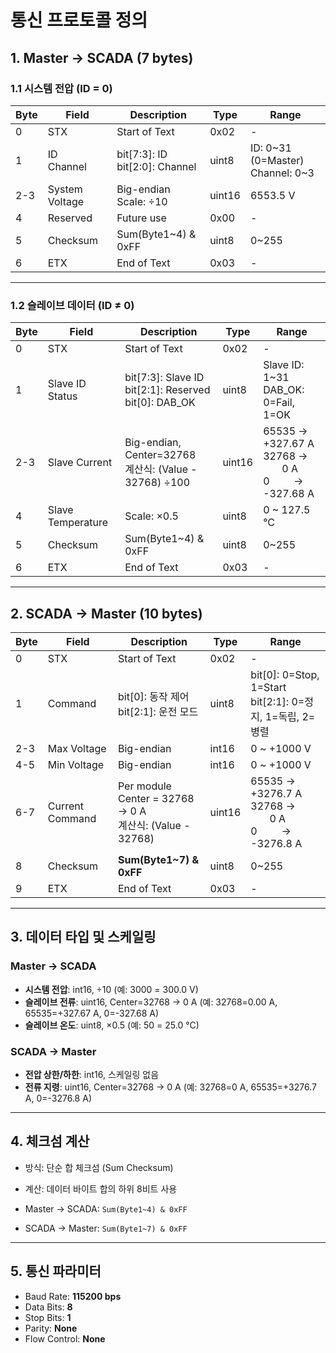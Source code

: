 # 통신 프로토콜 정의

## 1. Master → SCADA (7 bytes)

### 1.1 시스템 전압 (ID = 0)
| Byte | Field | Description | Type | Range |
|------|-------|-------------|------|---------|
| 0 | STX | Start of Text | 0x02 | - |
| 1 |  ID<br>Channel| bit[7:3]: ID<br>bit[2:0]: Channel| uint8 |  ID: 0~31 (0=Master)<br>Channel: 0~3 |
| 2-3 | System Voltage | Big-endian<br>Scale: ÷10 | uint16 | 6553.5 V |
| 4 | Reserved | Future use | 0x00 | - |
| 5 | Checksum | Sum(Byte1~4) & 0xFF | uint8 | 0~255 |
| 6 | ETX | End of Text | 0x03 | - |

---

### 1.2 슬레이브 데이터 (ID ≠ 0)
| Byte | Field | Description | Type | Range |
|------|-------|-------------|------|---------|
| 0 | STX | Start of Text | 0x02 | - |
| 1 | Slave ID<br>Status | bit[7:3]: Slave ID<br>bit[2:1]: Reserved<br>bit[0]: DAB_OK | uint8 | Slave ID: 1~31<br>DAB_OK: 0=Fail, 1=OK |
| 2-3 | Slave Current | Big-endian, Center=32768<br>계산식: (Value - 32768) ÷100 | uint16 | 65535 → +327.67 A<br>32768 → &nbsp;&nbsp;&nbsp;&nbsp;&nbsp;&nbsp;&nbsp;0 A<br>0&nbsp;&nbsp;&nbsp;&nbsp;&nbsp;&nbsp;&nbsp;&nbsp;&nbsp;→ -327.68 A |
| 4 | Slave Temperature | Scale: ×0.5 | uint8 | 0 ~ 127.5 °C |
| 5 | Checksum | Sum(Byte1~4) & 0xFF | uint8 | 0~255 |
| 6 | ETX | End of Text | 0x03 | - |

---

## 2. SCADA → Master (10 bytes)

| Byte | Field | Description | Type | Range |
|------|-------|-------------|------|---------|
| 0 | STX | Start of Text | 0x02 | - |
| 1 | Command | bit[0]: 동작 제어<br>bit[2:1]: 운전 모드 | uint8 | bit[0]: 0=Stop, 1=Start<br>bit[2:1]: 0=정지, 1=독립, 2=병렬 |
| 2-3 | Max Voltage | Big-endian | int16 | 0 ~ +1000 V |
| 4-5 | Min Voltage | Big-endian | int16 | 0 ~ +1000 V |
| 6-7 | Current Command | Per module<br>Center = 32768 → 0 A<br>계산식: (Value - 32768) | uint16 | 65535 → +3276.7 A<br>32768 → &nbsp;&nbsp;&nbsp;&nbsp;&nbsp;&nbsp;&nbsp;0 A<br>0&nbsp;&nbsp;&nbsp;&nbsp;&nbsp;&nbsp;&nbsp;&nbsp;&nbsp;→ -3276.8 A |
| 8 | Checksum | **Sum(Byte1~7) & 0xFF** | uint8 | 0~255 |
| 9 | ETX | End of Text | 0x03 | - |

---
## 3. 데이터 타입 및 스케일링

### Master → SCADA
- **시스템 전압**: int16, ÷10 (예: 3000 = 300.0 V)
- **슬레이브 전류**: uint16, Center=32768 → 0 A (예: 32768=0.00 A, 65535=+327.67 A, 0=-327.68 A)
- **슬레이브 온도**: uint8, ×0.5 (예: 50 = 25.0 °C)

### SCADA → Master
- **전압 상한/하한**: int16, 스케일링 없음
- **전류 지령**: uint16, Center=32768 → 0 A (예: 32768=0 A, 65535=+3276.7 A, 0=-3276.8 A)

---

## 4. 체크섬 계산

- 방식: 단순 합 체크섬 (Sum Checksum)
- 계산: 데이터 바이트 합의 하위 8비트 사용

- Master → SCADA: `Sum(Byte1~4) & 0xFF`
- SCADA → Master: `Sum(Byte1~7) & 0xFF`

---

## 5. 통신 파라미터

- Baud Rate: **115200 bps**
- Data Bits: **8**
- Stop Bits: **1**
- Parity: **None**
- Flow Control: **None**
